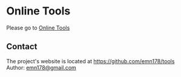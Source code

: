 # Online Tools
Please go to [Online Tools](https://emn178.github.io/tools/)

## Contact
The project's website is located at https://github.com/emn178/tools  
Author: emn178@gmail.com
